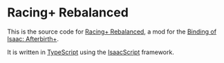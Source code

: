 # Racing+ Rebalanced

This is the source code for [Racing+ Rebalanced](https://steamcommunity.com/sharedfiles/filedetails/?id=2263635610), a mod for the [Binding of Isaac: Afterbirth+](https://store.steampowered.com/app/401920/The_Binding_of_Isaac_Afterbirth/).

It is written in [TypeScript](https://www.typescriptlang.org/) using the [IsaacScript](https://isaacscript.github.io/) framework.
